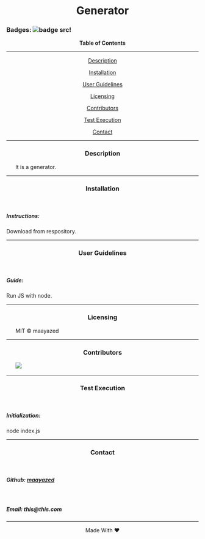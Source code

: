 <div align='center'>
<h1><strong>Generator</strong></h1>
</div>

### Badges: ![badge src!](https://img.shields.io/badge/license-MIT-blue)


<div align='center'>
<strong>Table of Contents</strong>  
<hr>
    <p><a href='#desc'>Description</a></p>
    <p><a href='#install'>Installation</a></p>
    <p><a href='#user'>User Guidelines</a></p>
    <p><a href='#license'>Licensing</a></p>
    <p><a href='#contribute'>Contributors</a></p>
    <p><a href='#test'>Test Execution</a></p>
    <p><a href='#contact'>Contact</a></p>

<hr>
</div>

<div align='center'>
    <h3><a id='desc'>Description</a></h3>
</div>

<div>
&nbsp;&nbsp;&nbsp;&nbsp;&nbsp;&nbsp;It is a generator.
</div>

<hr>

<div align='center'>
    <h3><a id='install'>Installation</a></h3>
</div>

<div>
&nbsp;&nbsp;&nbsp;&nbsp;&nbsp;&nbsp;<h5>Instructions: </h5>
Download from respository.
</div>

<hr>

<div align='center'>
    <h3><a id='user'>User Guidelines</a></h3>
</div>

<div>
&nbsp;&nbsp;&nbsp;&nbsp;&nbsp;&nbsp;<h5>Guide: </h5> 
Run JS with node.
</div>

<hr>

<div align='center'>
    <h3><a id='license'>Licensing</a></h3>
</div>

<div>
&nbsp;&nbsp;&nbsp;&nbsp;&nbsp;&nbsp;MIT © maayazed
</div>

<hr>

<div align='center'>
    <h3><a id='contribute'>Contributors</a></h3>
</div>

<div>
&nbsp;&nbsp;&nbsp;&nbsp;&nbsp;&nbsp;<a href='https://github.com/maayazed/'><img src='https://img.shields.io/badge/User-maayazed-blue'></a>
</div>

<hr>

<div align='center'>
    <h3><a id='test'>Test Execution</a></h3>
</div>

<div>
&nbsp;&nbsp;&nbsp;&nbsp;&nbsp;&nbsp;<h5> Initialization: </h5>
node index.js
</div>

<hr>

<div align='center'>
    <h3><a id='contact'>Contact</a></h3>
</div>

<div>
&nbsp;&nbsp;&nbsp;&nbsp;&nbsp;&nbsp;<h5>Github: <a href='https://github.com/maayazed/'>maayazed</a></h5>
&nbsp;&nbsp;&nbsp;&nbsp;&nbsp;&nbsp;<h5>Email: this@this.com</h5>
</div>

<hr>

<div align="center">Made With ❤️</div>
